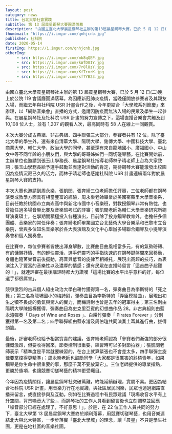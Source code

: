 ```yaml
---
layout: post
category: news
title: 台北大學社會實踐
subtitle: 第 13 屆晨星鋼琴大賽圓滿落幕
description: "由國立臺北大學晨星鋼琴社主辦的第13屆晨星鋼琴大賽，已於 5 月 12 日(二)晚上於公院 119 會議廳圓滿落幕。為因應新冠肺炎疫情，當晚僅開放參賽者及其親友入場，而繼去年與社科院 USR 計畫合作之後，今年更結合「大學城系列節慶」來辦理，以「網路音樂會」直播的方式，邀請因防疫而無法入場的民眾及學生一起參與。"
thumbnail: "https://i.imgur.com/qnhjcnb.jpg"
publisher: 社科院
date: 2020-05-14
firstImg: https://i.imgur.com/qnhjcnb.jpg
otherImg:
     - src: https://i.imgur.com/mb8qQEP.jpg
     - src: https://i.imgur.com/kWfD0IY.jpg
     - src: https://i.imgur.com/7r8l8zY.jpg
     - src: https://i.imgur.com/KfTrnrK.jpg
     - src: https://i.imgur.com/sf7YB23.jpg
---
```

由國立臺北大學晨星鋼琴社主辦的第 13 屆晨星鋼琴大賽，已於 5 月 12 日(二)晚上於公院 119 會議廳圓滿落幕。為因應新冠肺炎疫情，當晚僅開放參賽者及其親友入場，而繼去年與社科院 USR 計畫合作之後，今年更結合「大學城系列節慶」來辦理，以「網路音樂會」直播的方式，邀請因防疫而無法入場的民眾及學生一起參與。在晨星鋼琴社及社科院 USR 計畫的努力宣傳之下，這場直播音樂會共觸及到 10,108 位人士，並有 1,207 的觀看人次，最高同時有 58 人在線上一同觀賞。

本次大賽分成古典組、非古典組、四手聯彈三大部分，參賽者共有 12 位，除了臺北大學的學生外，還有來自清華大學、陽明大學、銘傳大學、中國科技大學、臺北商業大學、輔仁大學、政治大學的同學，甚至還有來自龍埔國小、廣福國小、中山女中等不同年齡的小朋友們，與大學的哥哥姊姊們一同切磋琴藝。在比賽開始前，主辦單位也邀請到張玉山學務長、晨星鋼琴社指導老師林子晴老師上台為大家致詞；張玉山學務長給予選手鼓勵並表達對活動的肯定，期待鋼琴大賽能激發出校園因為疫情沉寂已久的活力，而林子晴老師也感謝社科院 USR 計畫連續兩年對於晨星鋼琴大賽的支持。

本次大賽也邀請到周永樂、張凱閔、張育綺三位老師擔任評審，三位老師都在鋼琴演奏或教學方面具有相當豐富的經驗，周永樂老師畢業於美國密蘇里大學音樂系，目前任教於桃園市立南崁高中與新北市國中小音樂班，對教授鋼琴非常有熱忱，也曾擔任過多場音樂比賽及音樂班考試的評審；張凱閔老師為輔仁大學音樂研究所鋼琴演奏碩士，在學期間積極投入各種演出，目前除了投身鋼琴教育外，也擔任多個團體、音樂家的常任伴奏；張育綺老師畢業國立台北藝術大學音樂系和巴黎市立音樂院，曾與多位知名音樂家於各大表演館及文化中心舉辦多場聯合鋼琴及小提琴演奏會和個人獨奏會。

在比賽中，每位參賽者皆使出渾身解數，比賽曲目曲風相當多元，有的氣勢磅礡、有的慵懶抒情、有的輕快靈活，選手們靈巧的手指快速的在鋼琴鍵盤間來回移動，身體也隨著樂音前後擺動，高音與低音的旋律互相襯托，展現出高超的技巧，為表演注入了豐富的音樂性以及濃厚的情感；還有民眾在直播時留言「這首曲子超難的！」，就連評審在最後講評時都大力讚嘆「這場比賽的水平出乎意料的好，每位選手都很厲害」。

競爭激烈的古典個人組由政治大學白耕竹獲得第一名，彈奏曲目為李斯特的「死之舞」；第二名為龍埔國小的梅詩尉，彈奏曲目為李斯特的「弄臣模擬曲」，展現出初生之犢不畏虎的勇氣與驚人的實力，而梅詩尉也曾是去年的冠軍得主；第三名則由陽明大學陳振樺獲得，彈奏曲目為史克里亞賓的幻想曲作品 28。非古典組則由藍永濬彈奏「 Days of Wine and Roses 」、白耕竹彈奏「 Pirates Forever 」分別獲得第一名及第二名；四手聯彈組由藍永濬及周伯瑄共同演奏土耳其進行曲，拔得頭籌。

最後，評審老師也給予相當寶貴的建議，張育綺老師認為「參賽者們漸強的部分很慷慨激昂，但要收得回來，節奏控制很重要，練習時可以多對節拍器」；張凱閔老師表示「精準度是平常就要練習的，在台上就算緊張也不會差太多，四手聯彈主旋律要掌控得更精準」；周永樂老師也鼓勵同學「大家都是很厲害的斜槓青年，如果鋼琴是你生命中很重要的事，那麼千萬不要放棄它」。三位老師提供的專業指點，更勝於獎項，也讓競賽切磋琴藝的精神更受矚目。

今年因為疫情關係，讓晨星鋼琴社突破萬難，終能延續辦理，實屬不易。更因為結合社科院 USR 計畫，用音樂力行在地實踐，與社區居民同樂，民眾也透過網路直播來留言，或直接參與及互動。例如在比賽過程中有民眾建議「現場收音水平有上升空間，背景噪音大了些」，而鋼琴社的工作人員看到留言後也立刻調整並回應「噪音部分已經在處理了，不好意思！」。於是，在 22 位工作人員共同的努力下，臺北大學第 13 屆晨星鋼琴大賽終於順利落幕，用競賽切磋琴藝，也用音樂連結北大與北大特區，一步步落實「臺北大學城」的理念，讓「晨星」不只是學生社團，更是在地社區的音樂社團。
